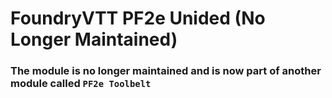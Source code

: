 # FoundryVTT PF2e Unided (No Longer Maintained)

### The module is no longer maintained and is now part of another module called `PF2e Toolbelt`
